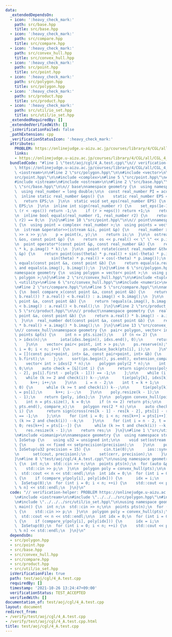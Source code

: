 ```yaml
---
data:
  _extendedDependsOn:
  - icon: ':heavy_check_mark:'
    path: src/base.hpp
    title: src/base.hpp
  - icon: ':heavy_check_mark:'
    path: src/compare.hpp
    title: src/compare.hpp
  - icon: ':heavy_check_mark:'
    path: src/convex_hull.hpp
    title: src/convex_hull.hpp
  - icon: ':heavy_check_mark:'
    path: src/point.hpp
    title: src/point.hpp
  - icon: ':heavy_check_mark:'
    path: src/polygon.hpp
    title: src/polygon.hpp
  - icon: ':heavy_check_mark:'
    path: src/product.hpp
    title: src/product.hpp
  - icon: ':heavy_check_mark:'
    path: src/util/io_set.hpp
    title: src/util/io_set.hpp
  _extendedRequiredBy: []
  _extendedVerifiedWith: []
  _isVerificationFailed: false
  _pathExtension: cpp
  _verificationStatusIcon: ':heavy_check_mark:'
  attributes:
    PROBLEM: https://onlinejudge.u-aizu.ac.jp/courses/library/4/CGL/all/CGL_4_A
    links:
    - https://onlinejudge.u-aizu.ac.jp/courses/library/4/CGL/all/CGL_4_A
  bundledCode: "#line 1 \"test/aoj/cgl/4_A.test.cpp\"\n// verification-helper: PROBLEM\
    \ https://onlinejudge.u-aizu.ac.jp/courses/library/4/CGL/all/CGL_4_A\n\n#include\
    \ <iostream>\n\n#line 2 \"src/polygon.hpp\"\n\n#include <vector>\n\n#line 2 \"\
    src/point.hpp\"\n\n#include <complex>\n#line 5 \"src/point.hpp\"\n#include <cmath>\n\
    #include <istream>\n#include <ostream>\n\n#line 2 \"src/base.hpp\"\n\n#line 4\
    \ \"src/base.hpp\"\n\n// base\nnamespace geometry {\n  using namespace std;\n\
    \  using real_number = long double;\n\n  const real_number PI = acosl(-1);\n\n\
    \  inline static real_number &eps() {\n    static real_number EPS = 1e-10;\n \
    \   return EPS;\n  }\n\n  static void set_eps(real_number EPS) {\n    eps() =\
    \ EPS;\n  }\n\n  inline int sign(real_number r) {\n    set_eps(1e-10);\n    if\
    \ (r < -eps()) return -1;\n    if (r > +eps()) return +1;\n    return 0;\n  }\n\
    \n  inline bool equals(real_number r1, real_number r2) {\n    return sign(r1 -\
    \ r2) == 0;\n  }\n}\n#line 10 \"src/point.hpp\"\n\n// point\nnamespace geometry\
    \ {\n  using point = complex< real_number >;\n  using points = vector< point >;\n\
    \n  istream &operator>>(istream &is, point &p) {\n    real_number x, y;\n    is\
    \ >> x >> y;\n    p = point(x, y);\n    return is;\n  }\n\n  ostream &operator<<(ostream\
    \ &os, const point &p) {\n    return os << p.real() << \" \" << p.imag();\n  }\n\
    \n  point operator*(const point &p, const real_number &k) {\n    return point(p.real()\
    \ * k, p.imag() * k);\n  }\n\n  point rotate(const real_number &theta, const point\
    \ &p) {\n    return point(cos(theta) * p.real() + sin(-theta) * p.imag(),\n  \
    \               sin(theta) * p.real() + cos(-theta) * p.imag());\n  }\n\n  bool\
    \ equals(const point &a, const point &b) {\n    return equals(a.real(), b.real())\
    \ and equals(a.imag(), b.imag());\n  }\n}\n#line 6 \"src/polygon.hpp\"\n\n// polygon\n\
    namespace geometry {\n  using polygon = vector< point >;\n  using polygons = vector<\
    \ polygon >;\n}\n#line 2 \"src/convex_hull.hpp\"\n\n#include <tuple>\n#include\
    \ <utility>\n#line 6 \"src/convex_hull.hpp\"\n#include <numeric>\n#include <algorithm>\n\
    \n#line 2 \"src/compare.hpp\"\n\n#line 5 \"src/compare.hpp\"\n\nnamespace geometry\
    \ {\n  bool compare_x(const point &a, const point &b) {\n    return !equals(a.real(),\
    \ b.real()) ? a.real() < b.real() : a.imag() < b.imag();\n  }\n\n  bool compare_y(const\
    \ point &a, const point &b) {\n    return !equals(a.imag(), b.imag()) ? a.imag()\
    \ < b.imag() : a.real() < b.real();\n  }\n}\n#line 2 \"src/product.hpp\"\n\n#line\
    \ 5 \"src/product.hpp\"\n\n// product\nnamespace geometry {\n  real_number cross(const\
    \ point &a, const point &b) {\n    return a.real() * b.imag() - a.imag() * b.real();\n\
    \  }\n\n  real_number dot(const point &a, const point &b) {\n    return a.real()\
    \ * b.real() + a.imag() * b.imag();\n  }\n}\n#line 13 \"src/convex_hull.hpp\"\n\
    \n// convex_hull\nnamespace geometry {\n  pair< polygon, vector< int > > convex_hull_with_index(const\
    \ points &pts) {\n    int n = pts.size();\n    if (n <= 2) {\n      vector< int\
    \ > idxs(n);\n      iota(idxs.begin(), idxs.end(), 0);\n      return {pts, idxs};\n\
    \    }\n\n    vector< pair< point, int > > ps;\n    ps.reserve(n);\n    for (int\
    \ i = 0; i < n; i++) {\n      ps.emplace_back(pts[i], i);\n    }\n\n    auto extension_compare_x\
    \ = [](const pair<point, int> &a, const pair<point, int> &b) {\n      return compare_x(a.first,\
    \ b.first);\n    };\n    sort(ps.begin(), ps.end(), extension_compare_x);\n\n\
    \    vector< int > idxs(2 * n);\n    polygon poly(2 * n);\n    int k = 0, i =\
    \ 0;\n\n    auto check = [&](int i) {\n      return sign(cross(poly[k - 1] - poly[k\
    \ - 2], ps[i].first - poly[k - 1])) == -1;\n    };\n\n    while (i < n) {\n  \
    \    while (k >= 2 and check(i)) k--;\n\n      tie(poly[k], idxs[k]) = ps[i];\n\
    \      k++; i++;\n    }\n\n    i = n - 2;\n    int t = k + 1;\n    while (i >=\
    \ 0) {\n      while (k >= t and check(i)) k--;\n\n      tie(poly[k], idxs[k])\
    \ = ps[i];\n      k++; i--;\n    }\n\n    poly.resize(k - 1);\n    idxs.resize(k\
    \ - 1);\n    return {poly, idxs};\n  }\n\n  polygon convex_hull(points pts) {\n\
    \    int n = pts.size(), k = 0;\n    if (n <= 2) return pts;\n\n    sort(pts.begin(),\
    \ pts.end(), compare_x);\n    polygon res(2 * n);\n\n    auto check = [&](int\
    \ i) {\n      return sign(cross(res[k - 1] - res[k - 2], pts[i] - res[k - 1]))\
    \ == -1;\n    };\n\n    for (int i = 0; i < n; res[k++] = pts[i++]) {\n      while\
    \ (k >= 2 and check(i)) --k;\n    }\n\n    for (int i = n - 2, t = k + 1; i >=\
    \ 0; res[k++] = pts[i--]) {\n      while (k >= t and check(i)) --k;\n    }\n\n\
    \    res.resize(k - 1);\n    return res;\n  }\n}\n#line 1 \"src/util/io_set.hpp\"\
    \n#include <iomanip>\n\nnamespace geometry {\n  using namespace std;\n  class\
    \ IoSetup {\n    using u32 = unsigned int;\n\n    void set(ostream &os, u32 precision)\
    \ {\n      os << fixed << setprecision(precision);\n    }\n\n    public:\n   \
    \ IoSetup(u32 precision = 15) {\n      cin.tie(0);\n      ios::sync_with_stdio(0);\n\
    \n      set(cout, precision);\n      set(cerr, precision);\n    }\n  } iosetup;\n\
    }\n#line 8 \"test/aoj/cgl/4_A.test.cpp\"\n\nusing namespace geometry;\nint main()\
    \ {\n  int n;\n  std::cin >> n;\n\n  points pts(n);\n  for (auto &p: pts) {\n\
    \    std::cin >> p;\n  }\n\n  polygon poly = convex_hull(pts);\n\n  n = (int)poly.size();\n\
    \  std::cout << n << std::endl;\n\n  int idx = 0;\n  for (int i = 0; i < n; ++i)\
    \ {\n    if (compare_y(poly[i], poly[idx])) {\n      idx = i;\n    }\n  }\n\n\
    \  IoSetup(0);\n  for (int i = 0; i < n; ++i) {\n    std::cout << poly[(i + idx)\
    \ % n] << std::endl;\n  }\n}\n"
  code: "// verification-helper: PROBLEM https://onlinejudge.u-aizu.ac.jp/courses/library/4/CGL/all/CGL_4_A\n\
    \n#include <iostream>\n\n#include \"../../../src/polygon.hpp\"\n#include \"../../../src/convex_hull.hpp\"\
    \n#include \"../../../src/util/io_set.hpp\"\n\nusing namespace geometry;\nint\
    \ main() {\n  int n;\n  std::cin >> n;\n\n  points pts(n);\n  for (auto &p: pts)\
    \ {\n    std::cin >> p;\n  }\n\n  polygon poly = convex_hull(pts);\n\n  n = (int)poly.size();\n\
    \  std::cout << n << std::endl;\n\n  int idx = 0;\n  for (int i = 0; i < n; ++i)\
    \ {\n    if (compare_y(poly[i], poly[idx])) {\n      idx = i;\n    }\n  }\n\n\
    \  IoSetup(0);\n  for (int i = 0; i < n; ++i) {\n    std::cout << poly[(i + idx)\
    \ % n] << std::endl;\n  }\n}\n"
  dependsOn:
  - src/polygon.hpp
  - src/point.hpp
  - src/base.hpp
  - src/convex_hull.hpp
  - src/compare.hpp
  - src/product.hpp
  - src/util/io_set.hpp
  isVerificationFile: true
  path: test/aoj/cgl/4_A.test.cpp
  requiredBy: []
  timestamp: '2021-10-26 13:24:47+09:00'
  verificationStatus: TEST_ACCEPTED
  verifiedWith: []
documentation_of: test/aoj/cgl/4_A.test.cpp
layout: document
redirect_from:
- /verify/test/aoj/cgl/4_A.test.cpp
- /verify/test/aoj/cgl/4_A.test.cpp.html
title: test/aoj/cgl/4_A.test.cpp
---
```


